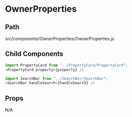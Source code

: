 # OwnerProperties

## Path
src/components/OwnerProperties/OwnerProperties.js

## Child Components

```js
import PropertyCard from "../PropertyCard/PropertyCard";
<PropertyCard property={property} />
```

```js
import SearchBar from "../SearchBar/SearchBar";
<SearchBar handleSearch={handleSearch} />
```

## Props
N/A